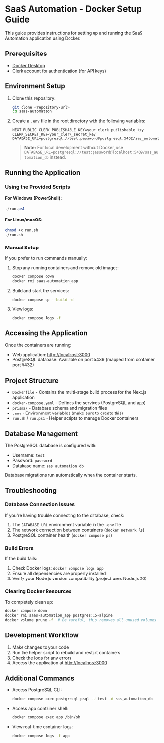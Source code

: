 # SaaS Automation - Docker Setup Guide

This guide provides instructions for setting up and running the SaaS Automation application using Docker.

## Prerequisites

- [Docker Desktop](https://docs.docker.com/desktop/setup/install/windows-install/)
- Clerk account for authentication (for API keys)

## Environment Setup

1. Clone this repository:
   ```bash
   git clone <repository-url>
   cd saas-automation
   ```

2. Create a `.env` file in the root directory with the following variables:
   ```
   NEXT_PUBLIC_CLERK_PUBLISHABLE_KEY=your_clerk_publishable_key
   CLERK_SECRET_KEY=your_clerk_secret_key
   DATABASE_URL=postgresql://test:password@postgresql:5432/sas_automation_db
   ```

   > **Note:** For local development without Docker, use `DATABASE_URL=postgresql://test:password@localhost:5439/sas_automation_db` instead.

## Running the Application

### Using the Provided Scripts

#### For Windows (PowerShell):

```powershell
./run.ps1
```

#### For Linux/macOS:

```bash
chmod +x run.sh
./run.sh
```

### Manual Setup

If you prefer to run commands manually:

1. Stop any running containers and remove old images:
   ```bash
   docker compose down
   docker rmi saas-automation_app
   ```

2. Build and start the services:
   ```bash
   docker compose up --build -d
   ```

3. View logs:
   ```bash
   docker compose logs -f
   ```

## Accessing the Application

Once the containers are running:

- Web application: [http://localhost:3000](http://localhost:3000)
- PostgreSQL database: Available on port 5439 (mapped from container port 5432)

## Project Structure

- `Dockerfile` - Contains the multi-stage build process for the Next.js application
- `docker-compose.yaml` - Defines the services (PostgreSQL and app)
- `prisma/` - Database schema and migration files
- `.env` - Environment variables (make sure to create this)
- `run.sh` / `run.ps1` - Helper scripts to manage Docker containers

## Database Management

The PostgreSQL database is configured with:
- Username: `test`
- Password: `password`
- Database name: `sas_automation_db`

Database migrations run automatically when the container starts.

## Troubleshooting

### Database Connection Issues

If you're having trouble connecting to the database, check:
1. The `DATABASE_URL` environment variable in the `.env` file
2. The network connection between containers (`docker network ls`)
3. PostgreSQL container health (`docker compose ps`)

### Build Errors

If the build fails:
1. Check Docker logs: `docker compose logs app`
2. Ensure all dependencies are properly installed
3. Verify your Node.js version compatibility (project uses Node.js 20)

### Clearing Docker Resources

To completely clean up:
```bash
docker compose down
docker rmi saas-automation_app postgres:15-alpine
docker volume prune -f  # Be careful, this removes all unused volumes
```

## Development Workflow

1. Make changes to your code
2. Run the helper script to rebuild and restart containers
3. Check the logs for any errors
4. Access the application at [http://localhost:3000](http://localhost:3000)

## Additional Commands

- Access PostgreSQL CLI:
  ```bash
  docker compose exec postgresql psql -U test -d sas_automation_db
  ```

- Access app container shell:
  ```bash
  docker compose exec app /bin/sh
  ```

- View real-time container logs:
  ```bash
  docker compose logs -f app
  ```